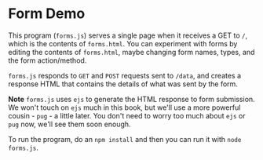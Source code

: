 # Form Demo
This program (`forms.js`) serves a single page when it receives a GET to `/`, which is
the contents of `forms.html`.  You can experiment with forms by editing the contents of
`forms.html`, maybe changing form names, types, and the form action/method.

`forms.js` responds to `GET` and `POST` requests sent to `/data`, and creates a response
HTML that contains the details of what was sent by the form.

**Note** `forms.js` uses `ejs` to generate the HTML response to form submission.  We won't touch on `ejs` much in this book, but we'll use a more powerful cousin - `pug` - a little later.  You don't need to worry too much about `ejs` or `pug` now, we'll see them soon enough.

To run the program, do an `npm install` and then you can run it with `node forms.js`.